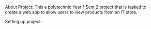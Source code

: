 About Project: 
This a polytechnic Year 1 Sem 2 project that is tasked to create a web app to allow users to view products from an IT store.

Setting up project: 
